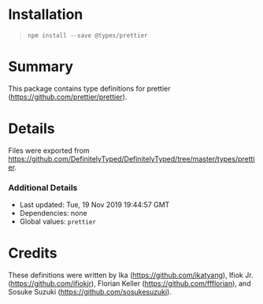 # Installation
> `npm install --save @types/prettier`

# Summary
This package contains type definitions for prettier (https://github.com/prettier/prettier).

# Details
Files were exported from https://github.com/DefinitelyTyped/DefinitelyTyped/tree/master/types/prettier.

### Additional Details
 * Last updated: Tue, 19 Nov 2019 19:44:57 GMT
 * Dependencies: none
 * Global values: `prettier`

# Credits
These definitions were written by Ika (https://github.com/ikatyang), Ifiok Jr. (https://github.com/ifiokjr), Florian Keller (https://github.com/ffflorian), and Sosuke Suzuki (https://github.com/sosukesuzuki).
